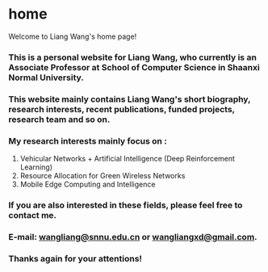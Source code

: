 # home
Welcome to Liang Wang's home page!

### This is a personal website for Liang Wang, who currently is an Associate Professor at School of Computer Science in Shaanxi Normal University.

### This website mainly contains Liang Wang's short biography, research interests, recent publications, funded projects, research team and so on. 

### My research interests mainly focus on :
1. Vehicular Networks + Artificial Intelligence (Deep Reinforcement Learning)
2. Resource Allocation for Green Wireless Networks
3. Mobile Edge Computing and Intelligence

### If you are also interested in these fields, please feel free to contact me. 
### E-mail: wangliang@snnu.edu.cn or wangliangxd@gmail.com.
### Thanks again for your attentions!
